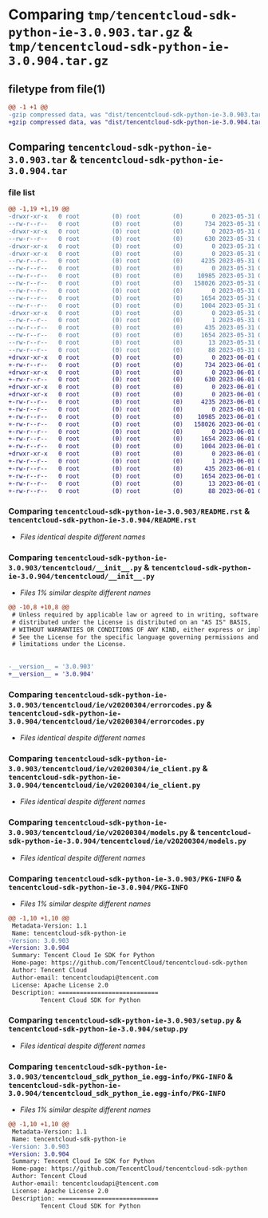 # Comparing `tmp/tencentcloud-sdk-python-ie-3.0.903.tar.gz` & `tmp/tencentcloud-sdk-python-ie-3.0.904.tar.gz`

## filetype from file(1)

```diff
@@ -1 +1 @@
-gzip compressed data, was "dist/tencentcloud-sdk-python-ie-3.0.903.tar", last modified: Wed May 31 02:13:19 2023, max compression
+gzip compressed data, was "dist/tencentcloud-sdk-python-ie-3.0.904.tar", last modified: Thu Jun  1 02:36:45 2023, max compression
```

## Comparing `tencentcloud-sdk-python-ie-3.0.903.tar` & `tencentcloud-sdk-python-ie-3.0.904.tar`

### file list

```diff
@@ -1,19 +1,19 @@
-drwxr-xr-x   0 root         (0) root         (0)        0 2023-05-31 02:13:19.000000 tencentcloud-sdk-python-ie-3.0.903/
--rw-r--r--   0 root         (0) root         (0)      734 2023-05-31 02:13:19.000000 tencentcloud-sdk-python-ie-3.0.903/README.rst
-drwxr-xr-x   0 root         (0) root         (0)        0 2023-05-31 02:13:19.000000 tencentcloud-sdk-python-ie-3.0.903/tencentcloud/
--rw-r--r--   0 root         (0) root         (0)      630 2023-05-31 02:13:19.000000 tencentcloud-sdk-python-ie-3.0.903/tencentcloud/__init__.py
-drwxr-xr-x   0 root         (0) root         (0)        0 2023-05-31 02:13:19.000000 tencentcloud-sdk-python-ie-3.0.903/tencentcloud/ie/
-drwxr-xr-x   0 root         (0) root         (0)        0 2023-05-31 02:13:19.000000 tencentcloud-sdk-python-ie-3.0.903/tencentcloud/ie/v20200304/
--rw-r--r--   0 root         (0) root         (0)     4235 2023-05-31 02:13:19.000000 tencentcloud-sdk-python-ie-3.0.903/tencentcloud/ie/v20200304/errorcodes.py
--rw-r--r--   0 root         (0) root         (0)        0 2023-05-31 02:13:19.000000 tencentcloud-sdk-python-ie-3.0.903/tencentcloud/ie/v20200304/__init__.py
--rw-r--r--   0 root         (0) root         (0)    10985 2023-05-31 02:13:19.000000 tencentcloud-sdk-python-ie-3.0.903/tencentcloud/ie/v20200304/ie_client.py
--rw-r--r--   0 root         (0) root         (0)   158026 2023-05-31 02:13:19.000000 tencentcloud-sdk-python-ie-3.0.903/tencentcloud/ie/v20200304/models.py
--rw-r--r--   0 root         (0) root         (0)        0 2023-05-31 02:13:19.000000 tencentcloud-sdk-python-ie-3.0.903/tencentcloud/ie/__init__.py
--rw-r--r--   0 root         (0) root         (0)     1654 2023-05-31 02:13:19.000000 tencentcloud-sdk-python-ie-3.0.903/PKG-INFO
--rw-r--r--   0 root         (0) root         (0)     1004 2023-05-31 02:13:19.000000 tencentcloud-sdk-python-ie-3.0.903/setup.py
-drwxr-xr-x   0 root         (0) root         (0)        0 2023-05-31 02:13:19.000000 tencentcloud-sdk-python-ie-3.0.903/tencentcloud_sdk_python_ie.egg-info/
--rw-r--r--   0 root         (0) root         (0)        1 2023-05-31 02:13:19.000000 tencentcloud-sdk-python-ie-3.0.903/tencentcloud_sdk_python_ie.egg-info/dependency_links.txt
--rw-r--r--   0 root         (0) root         (0)      435 2023-05-31 02:13:19.000000 tencentcloud-sdk-python-ie-3.0.903/tencentcloud_sdk_python_ie.egg-info/SOURCES.txt
--rw-r--r--   0 root         (0) root         (0)     1654 2023-05-31 02:13:19.000000 tencentcloud-sdk-python-ie-3.0.903/tencentcloud_sdk_python_ie.egg-info/PKG-INFO
--rw-r--r--   0 root         (0) root         (0)       13 2023-05-31 02:13:19.000000 tencentcloud-sdk-python-ie-3.0.903/tencentcloud_sdk_python_ie.egg-info/top_level.txt
--rw-r--r--   0 root         (0) root         (0)       88 2023-05-31 02:13:19.000000 tencentcloud-sdk-python-ie-3.0.903/setup.cfg
+drwxr-xr-x   0 root         (0) root         (0)        0 2023-06-01 02:36:45.000000 tencentcloud-sdk-python-ie-3.0.904/
+-rw-r--r--   0 root         (0) root         (0)      734 2023-06-01 02:36:45.000000 tencentcloud-sdk-python-ie-3.0.904/README.rst
+drwxr-xr-x   0 root         (0) root         (0)        0 2023-06-01 02:36:45.000000 tencentcloud-sdk-python-ie-3.0.904/tencentcloud/
+-rw-r--r--   0 root         (0) root         (0)      630 2023-06-01 02:36:45.000000 tencentcloud-sdk-python-ie-3.0.904/tencentcloud/__init__.py
+drwxr-xr-x   0 root         (0) root         (0)        0 2023-06-01 02:36:45.000000 tencentcloud-sdk-python-ie-3.0.904/tencentcloud/ie/
+drwxr-xr-x   0 root         (0) root         (0)        0 2023-06-01 02:36:45.000000 tencentcloud-sdk-python-ie-3.0.904/tencentcloud/ie/v20200304/
+-rw-r--r--   0 root         (0) root         (0)     4235 2023-06-01 02:36:45.000000 tencentcloud-sdk-python-ie-3.0.904/tencentcloud/ie/v20200304/errorcodes.py
+-rw-r--r--   0 root         (0) root         (0)        0 2023-06-01 02:36:45.000000 tencentcloud-sdk-python-ie-3.0.904/tencentcloud/ie/v20200304/__init__.py
+-rw-r--r--   0 root         (0) root         (0)    10985 2023-06-01 02:36:45.000000 tencentcloud-sdk-python-ie-3.0.904/tencentcloud/ie/v20200304/ie_client.py
+-rw-r--r--   0 root         (0) root         (0)   158026 2023-06-01 02:36:45.000000 tencentcloud-sdk-python-ie-3.0.904/tencentcloud/ie/v20200304/models.py
+-rw-r--r--   0 root         (0) root         (0)        0 2023-06-01 02:36:45.000000 tencentcloud-sdk-python-ie-3.0.904/tencentcloud/ie/__init__.py
+-rw-r--r--   0 root         (0) root         (0)     1654 2023-06-01 02:36:45.000000 tencentcloud-sdk-python-ie-3.0.904/PKG-INFO
+-rw-r--r--   0 root         (0) root         (0)     1004 2023-06-01 02:36:45.000000 tencentcloud-sdk-python-ie-3.0.904/setup.py
+drwxr-xr-x   0 root         (0) root         (0)        0 2023-06-01 02:36:45.000000 tencentcloud-sdk-python-ie-3.0.904/tencentcloud_sdk_python_ie.egg-info/
+-rw-r--r--   0 root         (0) root         (0)        1 2023-06-01 02:36:45.000000 tencentcloud-sdk-python-ie-3.0.904/tencentcloud_sdk_python_ie.egg-info/dependency_links.txt
+-rw-r--r--   0 root         (0) root         (0)      435 2023-06-01 02:36:45.000000 tencentcloud-sdk-python-ie-3.0.904/tencentcloud_sdk_python_ie.egg-info/SOURCES.txt
+-rw-r--r--   0 root         (0) root         (0)     1654 2023-06-01 02:36:45.000000 tencentcloud-sdk-python-ie-3.0.904/tencentcloud_sdk_python_ie.egg-info/PKG-INFO
+-rw-r--r--   0 root         (0) root         (0)       13 2023-06-01 02:36:45.000000 tencentcloud-sdk-python-ie-3.0.904/tencentcloud_sdk_python_ie.egg-info/top_level.txt
+-rw-r--r--   0 root         (0) root         (0)       88 2023-06-01 02:36:45.000000 tencentcloud-sdk-python-ie-3.0.904/setup.cfg
```

### Comparing `tencentcloud-sdk-python-ie-3.0.903/README.rst` & `tencentcloud-sdk-python-ie-3.0.904/README.rst`

 * *Files identical despite different names*

### Comparing `tencentcloud-sdk-python-ie-3.0.903/tencentcloud/__init__.py` & `tencentcloud-sdk-python-ie-3.0.904/tencentcloud/__init__.py`

 * *Files 1% similar despite different names*

```diff
@@ -10,8 +10,8 @@
 # Unless required by applicable law or agreed to in writing, software
 # distributed under the License is distributed on an "AS IS" BASIS,
 # WITHOUT WARRANTIES OR CONDITIONS OF ANY KIND, either express or implied.
 # See the License for the specific language governing permissions and
 # limitations under the License.
 
 
-__version__ = '3.0.903'
+__version__ = '3.0.904'
```

### Comparing `tencentcloud-sdk-python-ie-3.0.903/tencentcloud/ie/v20200304/errorcodes.py` & `tencentcloud-sdk-python-ie-3.0.904/tencentcloud/ie/v20200304/errorcodes.py`

 * *Files identical despite different names*

### Comparing `tencentcloud-sdk-python-ie-3.0.903/tencentcloud/ie/v20200304/ie_client.py` & `tencentcloud-sdk-python-ie-3.0.904/tencentcloud/ie/v20200304/ie_client.py`

 * *Files identical despite different names*

### Comparing `tencentcloud-sdk-python-ie-3.0.903/tencentcloud/ie/v20200304/models.py` & `tencentcloud-sdk-python-ie-3.0.904/tencentcloud/ie/v20200304/models.py`

 * *Files identical despite different names*

### Comparing `tencentcloud-sdk-python-ie-3.0.903/PKG-INFO` & `tencentcloud-sdk-python-ie-3.0.904/PKG-INFO`

 * *Files 1% similar despite different names*

```diff
@@ -1,10 +1,10 @@
 Metadata-Version: 1.1
 Name: tencentcloud-sdk-python-ie
-Version: 3.0.903
+Version: 3.0.904
 Summary: Tencent Cloud Ie SDK for Python
 Home-page: https://github.com/TencentCloud/tencentcloud-sdk-python
 Author: Tencent Cloud
 Author-email: tencentcloudapi@tencent.com
 License: Apache License 2.0
 Description: ============================
         Tencent Cloud SDK for Python
```

### Comparing `tencentcloud-sdk-python-ie-3.0.903/setup.py` & `tencentcloud-sdk-python-ie-3.0.904/setup.py`

 * *Files identical despite different names*

### Comparing `tencentcloud-sdk-python-ie-3.0.903/tencentcloud_sdk_python_ie.egg-info/PKG-INFO` & `tencentcloud-sdk-python-ie-3.0.904/tencentcloud_sdk_python_ie.egg-info/PKG-INFO`

 * *Files 1% similar despite different names*

```diff
@@ -1,10 +1,10 @@
 Metadata-Version: 1.1
 Name: tencentcloud-sdk-python-ie
-Version: 3.0.903
+Version: 3.0.904
 Summary: Tencent Cloud Ie SDK for Python
 Home-page: https://github.com/TencentCloud/tencentcloud-sdk-python
 Author: Tencent Cloud
 Author-email: tencentcloudapi@tencent.com
 License: Apache License 2.0
 Description: ============================
         Tencent Cloud SDK for Python
```

